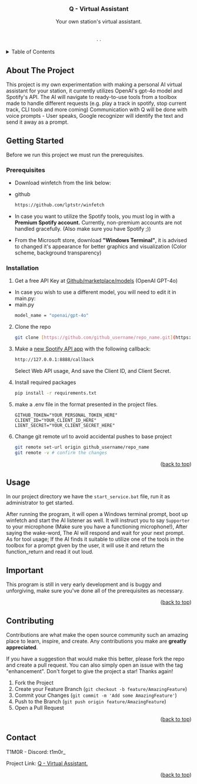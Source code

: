 
<a id="readme-top"></a>



<h3 align="center">Q - Virtual Assistant</h3>

  <p align="center">
    Your own station's virtual assistant.
    <br />
    <!-- <a href="https://github.com/github_username/repo_name"><strong>Explore the docs »</strong></a> -->
    <br />
    <br />
    <!-- <a href="https://github.com/github_username/repo_name">View Demo</a> -->
    &middot;
    <!-- <a href="https://github.com/github_username/repo_name/issues/new?labels=bug&template=bug-report---.md">Report Bug</a> -->
    &middot;
    <!-- <a href="https://github.com/github_username/repo_name/issues/new?labels=enhancement&template=feature-request---.md">Request Feature</a> -->
  </p>
</div>



<!-- TABLE OF CONTENTS -->
<details>
  <summary>Table of Contents</summary>
  <ol>
    <li>
      <a href="#about-the-project">About The Project</a>
    </li>
    <li>
      <a href="#getting-started">Getting Started</a>
      <ul>
        <li><a href="#prerequisites">Prerequisites</a></li>
        <li><a href="#installation">Installation</a></li>
      </ul>
    </li>
    <li><a href="#usage">Usage</a></li>
    <li><a href="#contact">Contact</a></li>
  </ol>
</details>



<!-- ABOUT THE PROJECT -->
## About The Project

<!-- [![Product Name Screen Shot][product-screenshot]](https://example.com) -->

This project is my own experimentation with making a personal AI virtual assistant for your station,
it currently utilizes OpenAI's gpt-4o model and Spotify's API.
The AI will navigate to ready-to-use tools from a toolbox made to handle different requests (e.g. play a track in spotify, stop current track, CLI tools and more coming)
Communication with Q will be done with voice prompts - User speaks, Google recognizer will identify the text and send it away as a prompt.

<!-- GETTING STARTED -->
## Getting Started

Before we run this project we must run the prerequisites.

### Prerequisites

- Download winfetch from the link below:

* github
  ```sh
  https://github.com/lptstr/winfetch
  ```

- In case you want to utilize the Spotify tools, you must log in with a **Premium Spotify account.** Currently, non-premium accounts are not handled gracefully.
(Also make sure you have Spotify ;))

- From the Microsoft store, download **"Windows Terminal"**, it is advised to changed it's appearance for better graphics and visualization (Color scheme, background transparency)

### Installation

1. Get a free API Key at [Github/marketplace/models]( https://github.com/marketplace/models) (OpenAI GPT-4o)
* In case you wish to use a different model, you will need to edit it in main.py:
* main.py
  ```sh
  model_name = "openai/gpt-4o"
  ```
  
2. Clone the repo
   ```sh
   git clone [https://github.com/github_username/repo_name.git](https://github.com/scarflox/q_virtual_assistant)
   ```
   
3. Make a [new Spotify API app](https://developer.spotify.com/) with the following callback: 
   ```sh
   http://127.0.0.1:8888/callback
   ```
   Select Web API usage, And save the Client ID, and Client Secret.
   
5. Install required packages
   ```.sh
   pip install -r requirements.txt
   ```
6. make a .env file in the format presented in the project files.
   ```.env
   GITHUB_TOKEN="YOUR_PERSONAL_TOKEN_HERE"
   CLIENT_ID="YOUR_CLIENT_ID_HERE"
   LIENT_SECRET="YOUR_CLIENT_SECRET_HERE"
   ```
7. Change git remote url to avoid accidental pushes to base project
   ```sh
   git remote set-url origin github_username/repo_name
   git remote -v # confirm the changes
   ```

<p align="right">(<a href="#readme-top">back to top</a>)</p>



<!-- USAGE EXAMPLES -->
## Usage
In our project directory we have the `start_service.bat` file, run it as administrator to get started.

After running the program, it will open a Windows terminal prompt, boot up winfetch and start the AI listener as well.
It will instruct you to say `Supporter` to your microphone (Make sure you have a functioning microphone!), After saying the wake-word, The AI will respond and wait
for your next prompt.
As for tool usage; If the AI finds it suitable to utilize one of the tools in the toolbox for a prompt given by the user, it will use it and return the function_return and read it out loud.

## Important
This program is still in very early development and is buggy and unforgiving, make sure you've done all of the prerequisites as necessary.

<p align="right">(<a href="#readme-top">back to top</a>)</p>

<!-- CONTRIBUTING -->
## Contributing

Contributions are what make the open source community such an amazing place to learn, inspire, and create. Any contributions you make are **greatly appreciated**.

If you have a suggestion that would make this better, please fork the repo and create a pull request. You can also simply open an issue with the tag "enhancement".
Don't forget to give the project a star! Thanks again!

1. Fork the Project
2. Create your Feature Branch (`git checkout -b feature/AmazingFeature`)
3. Commit your Changes (`git commit -m 'Add some AmazingFeature'`)
4. Push to the Branch (`git push origin feature/AmazingFeature`)
5. Open a Pull Request

<p align="right">(<a href="#readme-top">back to top</a>)</p>


<!-- CONTACT -->
## Contact

T1M0R - Discord: t1m0r_

Project Link: [Q - Virtual Assistant.](https://github.com/scarflox/q_virtual_assistant)

<p align="right">(<a href="#readme-top">back to top</a>)</p>
